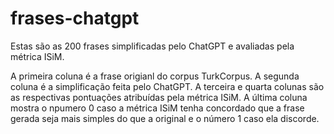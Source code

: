 # frases-chatgpt
Estas são as 200 frases simplificadas pelo ChatGPT e avaliadas pela métrica ISiM.

A primeira coluna é a frase origianl do corpus TurkCorpus. A segunda coluna é a simplificação feita pelo ChatGPT. A terceira e quarta colunas são as respectivas pontuações atribuídas pela métrica ISiM. A última coluna mostra o npumero 0 caso a métrica ISiM tenha concordado que a frase gerada seja mais simples do que a original e o número 1 caso ela discorde.
